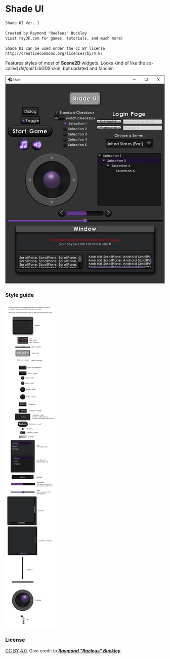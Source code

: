 # Shade UI

```
Shade UI Ver. 1

Created by Raymond "Raeleus" Buckley
Visit ray3k.com for games, tutorials, and much more!

Shade UI can be used under the CC BY license.
http://creativecommons.org/licenses/by/4.0/
```

Features styles of most of **Scene2D** widgets. Looks kind of like the so-called *default* LibGDX skin, but updated and fancier.

![Shade](preview.png)

### Style guide

![Guide](style-guide.png)

### License
[CC BY 4.0](http://creativecommons.org/licenses/by/4.0/). Give credit to [***Raymond "Raeleus" Buckley***](http://www.badlogicgames.com/forum/viewtopic.php?f=22&t=21568).
